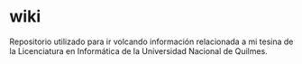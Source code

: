 # wiki
Repositorio utilizado para ir volcando información relacionada a mi tesina de la Licenciatura en Informática de la Universidad Nacional de Quilmes.


